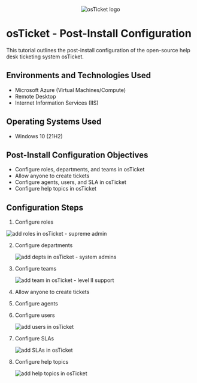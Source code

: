 <p align="center">
<img src="https://i.imgur.com/Clzj7Xs.png" alt="osTicket logo"/>
</p>

<h1>osTicket - Post-Install Configuration</h1>
This tutorial outlines the post-install configuration of the open-source help desk ticketing system osTicket.<br />


<h2>Environments and Technologies Used</h2>

- Microsoft Azure (Virtual Machines/Compute)
- Remote Desktop
- Internet Information Services (IIS)

<h2>Operating Systems Used </h2>

- Windows 10</b> (21H2)

<h2>Post-Install Configuration Objectives</h2>

- Configure roles, departments, and teams in osTicket
- Allow anyone to create tickets
- Configure agents, users, and SLA in osTicket
- Configure help topics in osTicket


<h2>Configuration Steps</h2>

1. Configure roles

  ![add roles in osTicket - supreme admin](https://github.com/meganhoose/post-install-config/assets/142938638/3579eb06-f578-4cf8-bd7f-aebf35400bdb)



2. Configure departments

   ![add depts in osTicket - system admins](https://github.com/meganhoose/post-install-config/assets/142938638/40c794ff-42d0-4e6f-9fd2-3cc379afe14c)


3. Configure teams

   ![add team in osTicket - level II support](https://github.com/meganhoose/post-install-config/assets/142938638/b1c0d1a5-d7bb-4632-aca5-ddc3633308d7)



4. Allow anyone to create tickets


5. Configure agents


6. Configure users

   ![add users in osTicket](https://github.com/meganhoose/post-install-config/assets/142938638/39d9175a-6deb-4669-94b2-81391c50f17f)


7. Configure SLAs

   ![add SLAs in osTicket](https://github.com/meganhoose/post-install-config/assets/142938638/e2d6994a-4357-4260-8f52-13a10dc2c3a6)


8. Configure help topics

   ![add help topics in osTicket](https://github.com/meganhoose/post-install-config/assets/142938638/594f58f1-122c-49d9-a20e-28a5a47c1a73)

   



